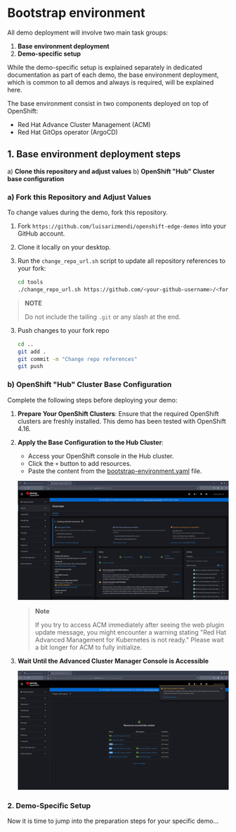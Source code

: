 # Bootstrap environment

All demo deployment will involve two main task groups:

1. **Base environment deployment**
2. **Demo-specific setup**

While the demo-specific setup is explained separately in dedicated documentation as part of each demo, the base environment deployment, which is common to all demos and always is required, will be explained here.

The base environment consist in two components deployed on top of OpenShift:
* Red Hat Advance Cluster Management (ACM)
* Red Hat GitOps operator (ArgoCD)

## 1. Base environment deployment steps

a) **Clone this repository and adjust values**
b) **OpenShift "Hub" Cluster base configuration**

### a) Fork this Repository and Adjust Values

To change values during the demo, fork this repository.

1. Fork `https://github.com/luisarizmendi/openshift-edge-demos` into your GitHub account.
2. Clone it locally on your desktop.
3. Run the `change_repo_url.sh` script to update all repository references to your fork:

   ```bash
   cd tools
   ./change_repo_url.sh https://github.com/<your-github-username>/<fork-name>
   ```
  > **NOTE**
  >
  > Do not include the tailing `.git` or any slash at the end.

3. Push changes to your fork repo

   ```bash
   cd ..
   git add .
   git commit -m "Change repo references"
   git push
   ```

### b) OpenShift "Hub" Cluster Base Configuration

Complete the following steps before deploying your demo:

1. **Prepare Your OpenShift Clusters**: Ensure that the required OpenShift clusters are freshly installed. This demo has been tested with OpenShift 4.16.

2. **Apply the Base Configuration to the Hub Cluster**:
   - Access your OpenShift console in the Hub cluster.
   - Click the `+` button to add resources.
   - Paste the content from the [bootstrap-environment.yaml](../bootstrap-environment.yaml) file.

   ![](images/bootstrap-environment-deploy.gif)

   > **Note**
   >
   > If you try to access ACM immediately after seeing the web plugin update message, you might encounter a warning stating "Red Hat Advanced Management for Kubernetes is not ready." Please wait a bit longer for ACM to fully initialize.

3. **Wait Until the Advanced Cluster Manager Console is Accessible**

   ![](images/bootstrap-environment-wait.gif)


### 2. Demo-Specific Setup

Now it is time to jump into the preparation steps for your specific demo...